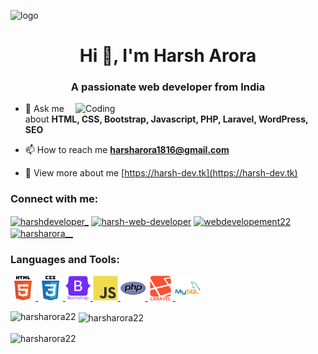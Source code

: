 ![logo](https://images.pexels.com/photos/577585/pexels-photo-577585.jpeg?auto=compress&cs=tinysrgb&w=1260&h=750&dpr=1)
<h1 align="center">Hi 👋, I'm Harsh Arora</h1>
<h3 align="center">A passionate web developer from India</h3>

<img align="right" width="400" alt="Coding" src="https://www.wishdd.com/one/wp-content/uploads/2022/02/91382-web-development.gif">


- 💬 Ask me about **HTML, CSS, Bootstrap, Javascript, PHP, Laravel, WordPress, SEO**

- 📫 How to reach me **harsharora1816@gmail.com**

- 📄 View more about me [https://harsh-dev.tk](https://harsh-dev.tk)

<h3 align="left">Connect with me:</h3>
<p align="left">
<a href="https://twitter.com/harshdeveloper_" target="blank"><img align="center" src="https://raw.githubusercontent.com/rahuldkjain/github-profile-readme-generator/master/src/images/icons/Social/twitter.svg" alt="harshdeveloper_" height="30" width="40" /></a>
<a href="https://linkedin.com/in/harsh-web-developer" target="blank"><img align="center" src="https://raw.githubusercontent.com/rahuldkjain/github-profile-readme-generator/master/src/images/icons/Social/linked-in-alt.svg" alt="harsh-web-developer" height="30" width="40" /></a>
<a href="https://fb.com/webdevelopement22" target="blank"><img align="center" src="https://raw.githubusercontent.com/rahuldkjain/github-profile-readme-generator/master/src/images/icons/Social/facebook.svg" alt="webdevelopement22" height="30" width="40" /></a>
<a href="https://instagram.com/harsharora__" target="blank"><img align="center" src="https://raw.githubusercontent.com/rahuldkjain/github-profile-readme-generator/master/src/images/icons/Social/instagram.svg" alt="harsharora__" height="30" width="40" /></a>
</p>

<h3 align="left">Languages and Tools:</h3>
<p align="left"> <a href="https://www.w3.org/html/" target="_blank" rel="noreferrer"> <img src="https://raw.githubusercontent.com/devicons/devicon/master/icons/html5/html5-original-wordmark.svg" alt="html5" width="40" height="40"/> </a>  <a href="https://www.w3schools.com/css/" target="_blank" rel="noreferrer"> <img src="https://raw.githubusercontent.com/devicons/devicon/master/icons/css3/css3-original-wordmark.svg" alt="css3" width="40" height="40"/> </a><a href="https://getbootstrap.com" target="_blank" rel="noreferrer"> <img src="https://raw.githubusercontent.com/devicons/devicon/master/icons/bootstrap/bootstrap-plain-wordmark.svg" alt="bootstrap" width="40" height="40"/> </a>  <a href="https://developer.mozilla.org/en-US/docs/Web/JavaScript" target="_blank" rel="noreferrer"> <img src="https://raw.githubusercontent.com/devicons/devicon/master/icons/javascript/javascript-original.svg" alt="javascript" width="40" height="40"/> </a> 
<a href="https://www.php.net" target="_blank" rel="noreferrer"> <img src="https://raw.githubusercontent.com/devicons/devicon/master/icons/php/php-original.svg" alt="php" width="40" height="40"/> </a><a href="https://laravel.com/" target="_blank" rel="noreferrer"> <img src="https://raw.githubusercontent.com/devicons/devicon/master/icons/laravel/laravel-plain-wordmark.svg" alt="laravel" width="40" height="40"/> </a> <a href="https://www.mysql.com/" target="_blank" rel="noreferrer"> <img src="https://raw.githubusercontent.com/devicons/devicon/master/icons/mysql/mysql-original-wordmark.svg" alt="mysql" width="40" height="40"/> </a>  </p>

<p><img align="left" src="https://github-readme-stats.vercel.app/api/top-langs?username=harsharora22&show_icons=true&locale=en&layout=compact" alt="harsharora22" /></p>

<p>&nbsp;<img align="center" src="https://github-readme-stats.vercel.app/api?username=harsharora22&show_icons=true&locale=en" alt="harsharora22" /></p>

<p><img align="center" src="https://github-readme-streak-stats.herokuapp.com/?user=harsharora22&" alt="harsharora22" /></p>
